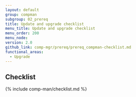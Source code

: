 ```yaml
---
layout: default
group: compman
subgroup: 02_prereq
title: Update and upgrade checklist
menu_title: Update and upgrade checklist
menu_order: 200
menu_node:
version: 2.0
github_link: comp-mgr/prereq/prereq_compman-checklist.md
functional_areas:
  - Upgrade
---
```


## Checklist
{% include comp-man/checklist.md %}

